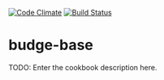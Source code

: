 [![Code Climate](https://codeclimate.com/github/budgester/budge-base.svg)](https://codeclimate.com/github/budgester/budge-base)
[![Build Status](https://travis-ci.org/budgester/budge-base.svg?branch=master)](https://travis-ci.org/budgester/budge-base)

# budge-base

TODO: Enter the cookbook description here.


